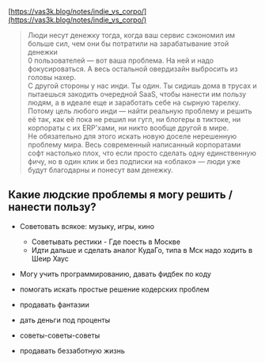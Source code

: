 
[https://vas3k.blog/notes/indie_vs_corpo/](https://vas3k.blog/notes/indie_vs_corpo/)  
  
>Люди несут денежку тогда, когда ваш сервис сэкономил им больше сил, чем они бы потратили на зарабатывание этой денежки  
>0 пользователей — вот ваша проблема. На ней и надо фокусироваться. А весь остальной овердизайн выбросить из головы нахер.  
>С другой стороны у нас инди. Ты один. Ты сидишь дома в трусах и пытаешься закодить очередной SaaS, чтобы нанести им пользу людям, а в идеале еще и заработать себе на сырную тарелку.  
>Потому цель любого инди — найти реальную проблему и решить её так, как её пока не решил ни гугл, ни блогеры в тиктоке, ни корпораты с их ERP'хами, ни никто вообще другой в мире.  
>Не обязательно для этого искать новую доселе нерешенную проблему мира. Весь современный написанный корпоратами софт настолько плох, что если просто сделать одну единственную фичу, но в один клик и без подписки на «облако» — люди уже будут благодарны и понесут вам денежку.

## Какие людские проблемы я могу решить / нанести пользу?

- Советовать всякое: музыку, игры, кино
	- Советывать рестики - Где поесть в Москве
	- Идти дальше и сделать аналог КудаГо, типа в Мск надо ходить в Шеир Хаус
- Могу учить программированию, давать фидбек по коду
- помогать искать простые решение кодерских проблем
- продавать фантазии

- дать деньги под проценты
- советы-советы-советы
- продавать беззаботную жизнь



